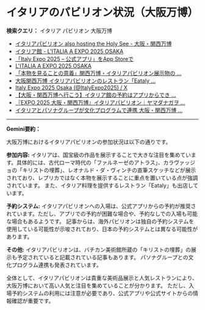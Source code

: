 # イタリアのパビリオン状況（大阪万博）

**検索クエリ：** イタリア パビリオン 大阪万博

- [イタリアパビリオン also hosting the Holy See - 大阪・関西万博](https://www.expo2025.or.jp/official-participant/italy/)
- [イタリア館 - L'ITALIA A EXPO 2025 OSAKA](https://www.italyexpo2025osaka.it/ja/itariaguan)
- [「Italy Expo 2025 – 公式アプリ」をApp Storeで](https://apps.apple.com/jp/app/italy-expo-2025-%E5%85%AC%E5%BC%8F%E3%82%A2%E3%83%97%E3%83%AA/id6744029374)
- [L'ITALIA A EXPO 2025 OSAKA](https://www.italyexpo2025osaka.it/ja)
- [「本物を見ることの意義」関西万博・イタリアパビリオン展示物の ...](https://news.yahoo.co.jp/articles/1f095a575d9b62fd1c0049dfde65292399461d75)
- [大阪関西万博 イタリアパビリオンのレストラン「Eataly ...](https://ameblo.jp/mycalmania/entry-12897623674.html)
- [Italy Expo 2025 Osaka (@ItalyExpo2025) / X](https://x.com/italyexpo2025)
- [【大阪・関西万博へ行こう】イタリア館の予約はアプリからでき ...](https://ameblo.jp/hirarajal/entry-12895059983.html)
- [『EXPO 2025 大阪・関西万博』イタリアパビリオン｜ヤマダナガヲ ...](https://note.com/yamada_tourist/n/n8e18f9e7de68)
- [イタリアとパソナグループが文化プログラムで連携 大阪・関西万博 ...](https://www.pasonagroup.co.jp/news/index112.html?itemid=5318&dispmid=798)


---

**Gemini要約：**

大阪万博におけるイタリアパビリオンの参加状況は以下の通りです。

**参加内容:** イタリアは、国宝級の作品を展示することで大きな注目を集めています。具体的には、古代ローマ時代の「ファルネーゼのアトラス」、カラヴァッジョの「キリストの埋葬」、レオナルド・ダ・ヴィンチの直筆スケッチなどが展示されており、レプリカではなく本物を展示することに重点を置いている点が強調されています。  また、イタリア料理を提供するレストラン「Eataly」も出店しています。

**予約システム:** イタリアパビリオンへの入場は、公式アプリからの予約が推奨されています。ただし、アプリでの予約が困難な場合や、予約なしでの入場も可能な場合もあるようです。  記事からは、海外パビリオンは独自の予約システムを使用している可能性が示唆されており、日本の予約システムとは異なる可能性があります。

**その他:** イタリアパビリオンは、バチカン美術館所蔵の「キリストの埋葬」の展示も予定されていると記載されている記事もあります。 パソナグループとの文化プログラム連携も発表されています。


全体として、イタリアパビリオンは貴重な美術品展示と人気レストランにより、大阪万博において高い人気と注目を集めていることが分かります。  ただし、入場予約システムの利用には注意が必要であり、公式アプリや公式サイトからの情報確認が重要です。

